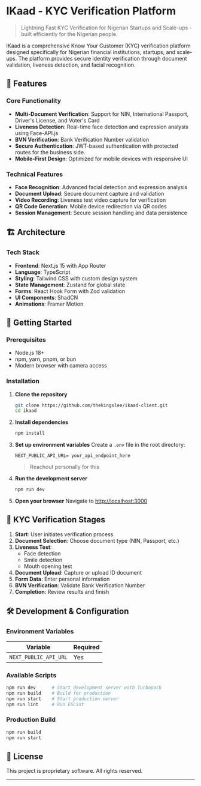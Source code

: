# IKaad - KYC Verification Platform

> Lightning Fast KYC Verification for Nigerian Startups and Scale-ups - built efficiently for the Nigerian people.

IKaad is a comprehensive Know Your Customer (KYC) verification platform designed specifically for Nigerian financial institutions, startups, and scale-ups. The platform provides secure identity verification through document validation, liveness detection, and facial recognition.

## 🚀 Features

### Core Functionality

- **Multi-Document Verification**: Support for NIN, International Passport, Driver's License, and Voter's Card
- **Liveness Detection**: Real-time face detection and expression analysis using Face-API.js
- **BVN Verification**: Bank Verification Number validation
- **Secure Authentication**: JWT-based authentication with protected routes for the business side.
- **Mobile-First Design**: Optimized for mobile devices with responsive UI

### Technical Features

- **Face Recognition**: Advanced facial detection and expression analysis
- **Document Upload**: Secure document capture and validation
- **Video Recording**: Liveness test video capture for verification
- **QR Code Generation**: Mobile device redirection via QR codes
- **Session Management**: Secure session handling and data persistence

## 🏗️ Architecture

### Tech Stack

- **Frontend**: Next.js 15 with App Router
- **Language**: TypeScript
- **Styling**: Tailwind CSS with custom design system
- **State Management**: Zustand for global state
- **Forms**: React Hook Form with Zod validation
- **UI Components**: ShadCN
- **Animations**: Framer Motion

## 🚀 Getting Started

### Prerequisites

- Node.js 18+
- npm, yarn, pnpm, or bun
- Modern browser with camera access

### Installation

1. **Clone the repository**

   ```bash
   git clone https://github.com/thekingslee/ikaad-client.git
   cd ikaad
   ```

2. **Install dependencies**

   ```bash
   npm install
   ```

3. **Set up environment variables**
   Create a `.env` file in the root directory:

   ```env
   NEXT_PUBLIC_API_URL= your_api_endpoint_here
   ```

   > Reachout personally for this

4. **Run the development server**

   ```bash
   npm run dev
   ```

5. **Open your browser**
   Navigate to [http://localhost:3000](http://localhost:3000)

## 📱 KYC Verification Stages

1. **Start**: User initiates verification process
2. **Document Selection**: Choose document type (NIN, Passport, etc.)
3. **Liveness Test**:
   - Face detection
   - Smile detection
   - Mouth opening test
4. **Document Upload**: Capture or upload ID document
5. **Form Data**: Enter personal information
6. **BVN Verification**: Validate Bank Verification Number
7. **Completion**: Review results and finish

## 🛠️ Development & Configuration

### Environment Variables

| Variable              | Required |
| --------------------- | -------- |
| `NEXT_PUBLIC_API_URL` | Yes      |

### Available Scripts

```bash
npm run dev      # Start development server with Turbopack
npm run build    # Build for production
npm run start    # Start production server
npm run lint     # Run ESLint
```

### Production Build

```bash
npm run build
npm run start
```

## 📄 License

This project is proprietary software. All rights reserved.

---
